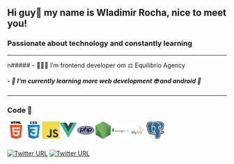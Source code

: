 ## Hi guy👋 my name is Wladimir Rocha, nice to meet you!

### Passionate about technology and constantly learning

---
n##### - 👷🏽‍♂️ I’m frontend developer om ⚖ Equilibrio Agency

##### - 🌱 I’m currently learning more web development 🤓 and android 📱
---
### Code 🚀

<img align="left" alt="HTML5" width="40px" src="https://raw.githubusercontent.com/github/explore/80688e429a7d4ef2fca1e82350fe8e3517d3494d/topics/html/html.png">
<img align="left" alt="HTML5" width="40px" src="https://raw.githubusercontent.com/github/explore/80688e429a7d4ef2fca1e82350fe8e3517d3494d/topics/css/css.png">
<img align="left" alt="HTML5" width="40px" src="https://raw.githubusercontent.com/github/explore/80688e429a7d4ef2fca1e82350fe8e3517d3494d/topics/javascript/javascript.png">
<img align="left" alt="HTML5" width="40px" src="https://raw.githubusercontent.com/github/explore/80688e429a7d4ef2fca1e82350fe8e3517d3494d/topics/vue/vue.png">
<img align="left" alt="HTML5" width="40px" src="https://raw.githubusercontent.com/github/explore/80688e429a7d4ef2fca1e82350fe8e3517d3494d/topics/php/php.png">
<img align="left" alt="HTML5" width="40px" src="https://raw.githubusercontent.com/github/explore/80688e429a7d4ef2fca1e82350fe8e3517d3494d/topics/nodejs/nodejs.png">
<img align="left" alt="HTML5" width="40px" src="https://raw.githubusercontent.com/github/explore/80688e429a7d4ef2fca1e82350fe8e3517d3494d/topics/mongodb/mongodb.png">
<img align="left" alt="HTML5" width="40px" src="https://raw.githubusercontent.com/github/explore/80688e429a7d4ef2fca1e82350fe8e3517d3494d/topics/mysql/mysql.png">
<img align="left" alt="HTML5" width="40px" src="https://raw.githubusercontent.com/github/explore/80688e429a7d4ef2fca1e82350fe8e3517d3494d/topics/postgresql/postgresql.png">


<br>
<!-- - 👯 I’m looking to collaborate on ...
- 🤔 I’m looking for help with ...
- 💬 Ask me about ...
- 📫 How to reach me: ...
- 😄 Pronouns: ...
- ⚡ Fun fact: ... -->
<br>
<br>

[![Twitter URL](https://img.shields.io/twitter/url?color=%231da1f2&label=wldrocha&logo=twitter&style=for-the-badge&url=https%3A%2F%2Ftwitter.com%2Fwldrocha)](https://twitter.com/wldrocha)   [![Twitter URL](https://img.shields.io/twitter/url?label=wldrocha&logo=linkedin&logoColor=%230e76a8&style=for-the-badge&url=https%3A%2F%2Fwww.linkedin.com%2Fin%2Fwladimir-rocha-02494512a%2F)](https://www.linkedin.com/in/wladimir-rocha-02494512a/)
